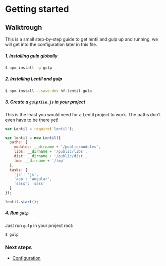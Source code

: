 # Getting started

## Walktrough

This is a small step-by-step guide to get lentil and gulp up and running, we will get into the configuration later in this file.

##### 1. Installing gulp globally

```bash
$ npm install -g gulp
```

##### 2. Installing Lentil and gulp

```bash
$ npm install --save-dev hf-lentil gulp
```

##### 3. Create a `gulpfile.js` in your project

This is the least you would need for a Lentil project to work. The paths don't even have to be there yet!

```js
var Lentil = require('lentil');

var lentil = new Lentil({
  paths: {
    modules: __dirname + '/public/modules',
    libs: __dirname + '/public/libs',
    dist: __dirname + '/public/dist',
    tmp: __dirname + '/tmp'
  },
  tasks: {
    'js': 'js',
    'app': 'angular',
    'sass': 'sass'
  }
});

lentil.start();
```

##### 4. Run `gulp`

Just run `gulp` in your project root:

```bash
$ gulp
```

### Next steps

* [Configuration](/docs/configuration.md)
